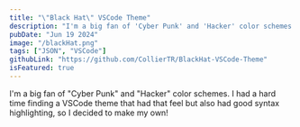 ```yaml
---
title: "\"Black Hat\" VSCode Theme"
description: "I'm a big fan of 'Cyber Punk' and 'Hacker' color schemes. I had a hard time finding a VSCode theme that had that feel but also had good syntax highlighting, so I decided to make my own!"
pubDate: "Jun 19 2024"
image: "/blackHat.png"
tags: ["JSON", "VSCode"]
githubLink: "https://github.com/CollierTR/BlackHat-VSCode-Theme"
isFeatured: true
---
```


I'm a big fan of "Cyber Punk" and "Hacker" color schemes. I had a hard time finding a VSCode theme that had that feel but also had good syntax highlighting, so I decided to make my own!
